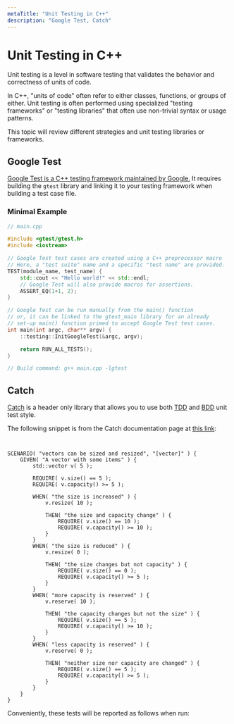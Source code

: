 ```yaml
---
metaTitle: "Unit Testing in C++"
description: "Google Test, Catch"
---
```


# Unit Testing in C++


Unit testing is a level in software testing that validates the behavior and correctness of units of code.

In C++, "units of code" often refer to either classes, functions, or groups of either. Unit testing is often performed using specialized "testing frameworks" or "testing libraries" that often use non-trivial syntax or usage patterns.

This topic will review different strategies and unit testing libraries or frameworks.



## Google Test


[Google Test is a C++ testing framework maintained by Google.](https://github.com/google/googletest) It requires building the `gtest` library and linking it to your testing framework when building a test case file.

### Minimal Example

```cpp
// main.cpp

#include <gtest/gtest.h>
#include <iostream>

// Google Test test cases are created using a C++ preprocessor macro
// Here, a "test suite" name and a specific "test name" are provided.
TEST(module_name, test_name) {
    std::cout << "Hello world!" << std::endl;
    // Google Test will also provide macros for assertions.
    ASSERT_EQ(1+1, 2);
}

// Google Test can be run manually from the main() function
// or, it can be linked to the gtest_main library for an already
// set-up main() function primed to accept Google Test test cases.
int main(int argc, char** argv) {
    ::testing::InitGoogleTest(&argc, argv);

    return RUN_ALL_TESTS();
}

// Build command: g++ main.cpp -lgtest

```



## Catch


[Catch](https://github.com/philsquared/Catch) is a header only library that allows you to use both [TDD](https://en.wikipedia.org/wiki/Test-driven_development) and [BDD](https://en.wikipedia.org/wiki/Behavior-driven_development) unit test style.

The following snippet is from the Catch documentation page at [this link](https://github.com/philsquared/Catch/blob/master/docs/tutorial.md):

```


SCENARIO( "vectors can be sized and resized", "[vector]" ) {
    GIVEN( "A vector with some items" ) {
        std::vector v( 5 );
        
        REQUIRE( v.size() == 5 );
        REQUIRE( v.capacity() >= 5 );
        
        WHEN( "the size is increased" ) {
            v.resize( 10 );
            
            THEN( "the size and capacity change" ) {
                REQUIRE( v.size() == 10 );
                REQUIRE( v.capacity() >= 10 );
            }
        }
        WHEN( "the size is reduced" ) {
            v.resize( 0 );
            
            THEN( "the size changes but not capacity" ) {
                REQUIRE( v.size() == 0 );
                REQUIRE( v.capacity() >= 5 );
            }
        }
        WHEN( "more capacity is reserved" ) {
            v.reserve( 10 );
            
            THEN( "the capacity changes but not the size" ) {
                REQUIRE( v.size() == 5 );
                REQUIRE( v.capacity() >= 10 );
            }
        }
        WHEN( "less capacity is reserved" ) {
            v.reserve( 0 );
            
            THEN( "neither size nor capacity are changed" ) {
                REQUIRE( v.size() == 5 );
                REQUIRE( v.capacity() >= 5 );
            }
        }
    }
}

```

Conveniently, these tests will be reported as follows when run:

